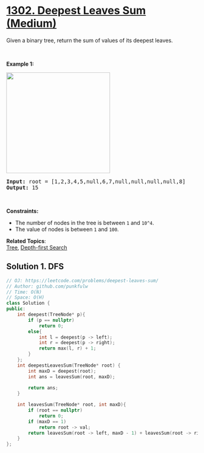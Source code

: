 # [1302. Deepest Leaves Sum (Medium)](https://leetcode.com/problems/deepest-leaves-sum/)

Given a binary tree, return the sum of values of its deepest leaves.
<p>&nbsp;</p>
<p><strong>Example 1:</strong></p>

<p><strong><img alt="" src="https://assets.leetcode.com/uploads/2019/07/31/1483_ex1.png" style="width: 273px; height: 265px;"></strong></p>

<pre><strong>Input:</strong> root = [1,2,3,4,5,null,6,7,null,null,null,null,8]
<strong>Output:</strong> 15
</pre>

<p>&nbsp;</p>
<p><strong>Constraints:</strong></p>

<ul>
	<li>The number of nodes in the tree is between&nbsp;<code>1</code>&nbsp;and&nbsp;<code>10^4</code>.</li>
	<li>The value of nodes is between&nbsp;<code>1</code>&nbsp;and&nbsp;<code>100</code>.</li>
</ul>

**Related Topics**:  
[Tree](https://leetcode.com/tag/tree/), [Depth-first Search](https://leetcode.com/tag/depth-first-search/)

## Solution 1. DFS

```cpp
// OJ: https://leetcode.com/problems/deepest-leaves-sum/
// Author: github.com/punkfulw
// Time: O(N)
// Space: O(H)
class Solution {
public:
    int deepest(TreeNode* p){
        if (p == nullptr)
            return 0;
        else{
            int l = deepest(p -> left);
            int r = deepest(p -> right);
            return max(l, r) + 1;
        }
    };
    int deepestLeavesSum(TreeNode* root) {
        int maxD = deepest(root);
        int ans = leavesSum(root, maxD);
        
        return ans;
    }

    int leavesSum(TreeNode* root, int maxD){
        if (root == nullptr)
            return 0;
        if (maxD == 1)
            return root -> val;
        return leavesSum(root -> left, maxD - 1) + leavesSum(root -> right, maxD - 1);
    }
};
```
